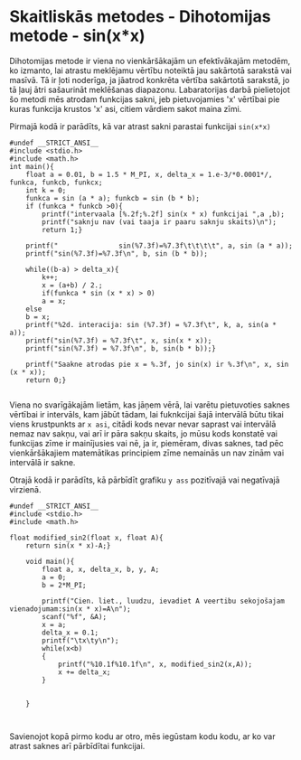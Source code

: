 # Skaitliskās metodes - Dihotomijas metode - sin(x*x)
Dihotomijas metode ir viena no vienkāršākajām un efektīvākajām metodēm, ko izmanto, lai atrastu meklējamu vērtību noteiktā jau sakārtotā sarakstā vai masīvā. Tā ir ļoti noderīga, ja jāatrod konkrēta vērtība sakārtotā sarakstā, jo tā ļauj ātri sašaurināt meklēšanas diapazonu. Labaratorijas darbā pielietojot šo metodi mēs atrodam funkcijas sakni, jeb pietuvojamies 'x' vērtībai pie kuras funkcija krustos 'x' asi, citiem vārdiem sakot maina zīmi.

Pirmajā kodā ir parādīts, kā var atrast sakni parastai funkcijai `sin(x*x)`
```
#undef __STRICT_ANSI__
#include <stdio.h>
#include <math.h>
int main(){
    float a = 0.01, b = 1.5 * M_PI, x, delta_x = 1.e-3/*0.0001*/, funkca, funkcb, funkcx;
    int k = 0;
    funkca = sin (a * a); funkcb = sin (b * b);
    if (funkca * funkcb >0){
        printf("intervaala [%.2f;%.2f] sin(x * x) funkcijai ",a ,b);
        printf("saknju nav (vai taaja ir paaru saknju skaits)\n");
        return 1;}

    printf("               sin(%7.3f)=%7.3f\t\t\t\t", a, sin (a * a));
    printf("sin(%7.3f)=%7.3f\n", b, sin (b * b));

    while((b-a) > delta_x){
        k++;
        x = (a+b) / 2.;
        if(funkca * sin (x * x) > 0)
        a = x;
    else
    b = x;
    printf("%2d. interacija: sin (%7.3f) = %7.3f\t", k, a, sin(a * a));
    printf("sin(%7.3f) = %7.3f\t", x, sin(x * x));
    printf("sin(%7.3f) = %7.3f\n", b, sin(b * b));}

    printf("Saakne atrodas pie x = %.3f, jo sin(x) ir %.3f\n", x, sin (x * x));
    return 0;}


```
Viena no svarīgākajām lietām, kas jāņem vērā, lai varētu pietuvoties saknes vērtībai ir intervāls, kam jābūt tādam, lai fuknkcijai šajā intervālā būtu tikai viens krustpunkts ar `x asi`, citādi kods nevar nevar saprast vai intervālā nemaz nav sakņu, vai arī ir pāra sakņu skaits, jo mūsu kods konstatē vai funkcijas zīme ir mainījusies vai nē, ja ir, piemēram, divas saknes, tad pēc vienkāršākajiem matemātikas principiem zīme nemainās un nav zinām vai intervālā ir sakne.

Otrajā kodā ir parādīts, kā pārbīdīt grafiku `y ass` pozitīvajā vai negatīvajā virzienā.
```
#undef __STRICT_ANSI__
#include <stdio.h>
#include <math.h>

float modified_sin2(float x, float A){
    return sin(x * x)-A;}

    void main(){
        float a, x, delta_x, b, y, A;
        a = 0;
        b = 2*M_PI;

        printf("Cien. liet., luudzu, ievadiet A veertibu sekojošajam vienadojumam:sin(x * x)=A\n");
        scanf("%f", &A);
        x = a;
        delta_x = 0.1;
        printf("\tx\ty\n");
        while(x<b)
        {
            printf("%10.1f%10.1f\n", x, modified_sin2(x,A));
            x += delta_x;
        }


    }



```
Savienojot kopā pirmo kodu ar otro, mēs iegūstam kodu kodu, ar ko var atrast saknes arī pārbīdītai funkcijai.

```


```